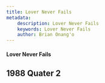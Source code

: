 ```yaml
---
title: Lover Never Fails
metadata:
    description: Lover Never Fails
    keywords: Lover Never Fails
    author: Brian Onang'o
---
```


#### Lover Never Fails

## 1988 Quater 2
